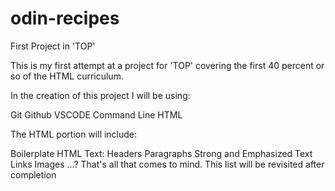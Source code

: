 # odin-recipes
First Project in 'TOP'

This is my first attempt at a project for 'TOP' covering the first
40 percent or so of the HTML curriculum.

In the creation of this project I will be using:

Git
Github
VSCODE
Command Line
HTML

The HTML portion will include:

Boilerplate HTML
Text:
    Headers
    Paragraphs
    Strong and Emphasized Text
Links
Images
...?
That's all that comes to mind.  This list will be revisited after
completion